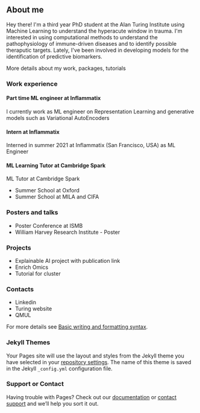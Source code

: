 ## About me

Hey there! I'm a third year PhD student at the Alan Turing Institute using Machine Learning to understand the hyperacute window in trauma.
I'm interested in using computational methods to understand the pathophysiology of immune-driven diseases and to identify possible theraputic targets. 
Lately, I've been involved in developing models for the identification of predictive biomarkers.   


More details about my work, packages, tutorials

### Work experience

#### Part time ML engineer at Inflammatix
I currently work as ML engineer on Representation Learning and generative models such as Variational AutoEncoders

#### Intern at Inflammatix
Interned in summer 2021 at Inflammatix (San Francisco, USA) as ML Engineer

#### ML Learning Tutor at Cambridge Spark
ML Tutor at Cambridge Spark

- Summer School at Oxford
- Summer School at MILA and CIFA

### Posters and talks
- Poster Conference at ISMB
- William Harvey Research Institute - Poster


### Projects

- Explainable AI project with publication link
- Enrich Omics
- Tutorial for cluster


### Contacts

- Linkedin
- Turing website
- QMUL

For more details see [Basic writing and formatting syntax](https://docs.github.com/en/github/writing-on-github/getting-started-with-writing-and-formatting-on-github/basic-writing-and-formatting-syntax).

### Jekyll Themes

Your Pages site will use the layout and styles from the Jekyll theme you have selected in your [repository settings](https://github.com/saramasarone/saramasarone.github.io/settings/pages). The name of this theme is saved in the Jekyll `_config.yml` configuration file.

### Support or Contact

Having trouble with Pages? Check out our [documentation](https://docs.github.com/categories/github-pages-basics/) or [contact support](https://support.github.com/contact) and we’ll help you sort it out.
